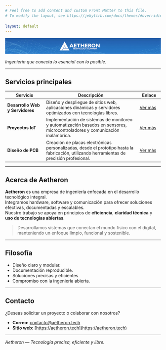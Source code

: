 ```yaml
---
# Feel free to add content and custom Front Matter to this file.
# To modify the layout, see https://jekyllrb.com/docs/themes/#overriding-theme-defaults

layout: default
---
```


![Texto alternativo](images/banner.jpg)

_Ingeniería que conecta lo esencial con lo posible._

---

## Servicios principales

<table>
  <thead>
    <tr>
      <th style="width: 25%;">Servicio</th>
      <th style="width: 60%;">Descripción</th>
      <th style="width: 15%;">Enlace</th>
    </tr>
  </thead>
  <tbody>
    <tr>
      <td><strong>Desarrollo Web y Servidores</strong></td>
      <td>Diseño y despliegue de sitios web, aplicaciones dinámicas y servidores optimizados con tecnologías libres.</td>
      <td><a href="./web">Ver más</a></td>
    </tr>
    <tr>
      <td><strong>Proyectos IoT</strong></td>
      <td>Implementación de sistemas de monitoreo y automatización basados en sensores, microcontroladores y comunicación inalámbrica.</td>
      <td><a href="./iot">Ver más</a></td>
    </tr>
    <tr>
      <td><strong>Diseño de PCB</strong></td>
      <td>Creación de placas electrónicas personalizadas, desde el prototipo hasta la fabricación, utilizando herramientas de precisión profesional.</td>
      <td><a href="./pcb">Ver más</a></td>
    </tr>
  </tbody>
</table>


---

## Acerca de Aetheron

**Aetheron** es una empresa de ingeniería enfocada en el desarrollo tecnológico integral.  
Integramos hardware, software y comunicación para ofrecer soluciones efectivas, documentadas y escalables.  
Nuestro trabajo se apoya en principios de **eficiencia**, **claridad técnica** y **uso de tecnologías abiertas**.

> Desarrollamos sistemas que conectan el mundo físico con el digital, manteniendo un enfoque limpio, funcional y sostenible.

---

## Filosofía

- Diseño claro y modular.  
- Documentación reproducible.  
- Soluciones precisas y eficientes.  
- Compromiso con la ingeniería abierta.

---

## Contacto

¿Deseas solicitar un proyecto o colaborar con nosotros?

- **Correo:** [contacto@aetheron.tech](mailto:contacto@aetheron.tech)  
- **Sitio web:** [https://aetheron.tech](https://aetheron.tech)

---

_Aetheron — Tecnología precisa, eficiente y libre._
